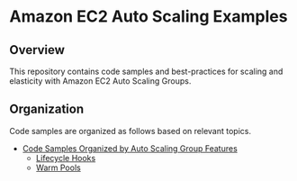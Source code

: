 # Amazon EC2 Auto Scaling Examples

## Overview

This repository contains code samples and best-practices for scaling and elasticity with Amazon EC2 Auto Scaling Groups.

## Organization

Code samples are organized as follows based on relevant topics.

* [Code Samples Organized by Auto Scaling Group Features](/features)
    * [Lifecycle Hooks](/features/lifecycle-hooks)
    * [Warm Pools](/features/warm-pools)
